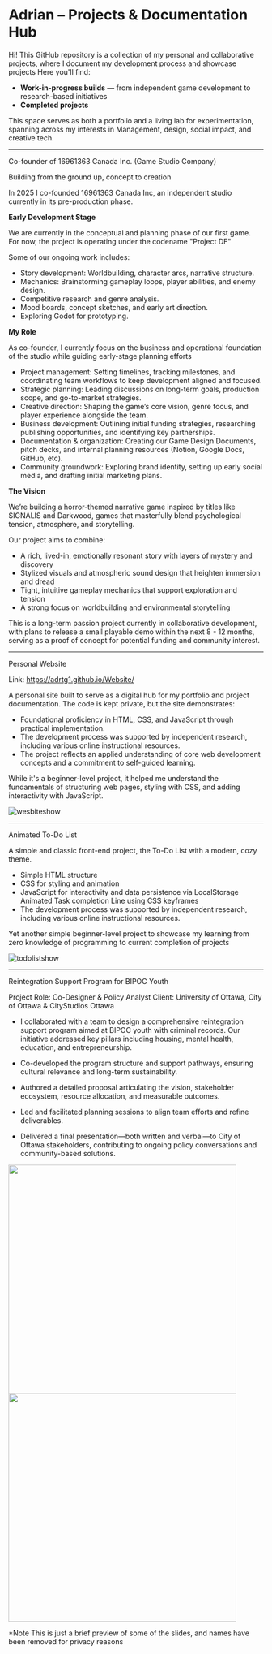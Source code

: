 # Adrian – Projects & Documentation Hub

Hi! This GitHub repository is a collection of my personal and collaborative projects, where I document my development process and showcase projects
Here you'll find:
-  **Work-in-progress builds** — from independent game development to research-based initiatives  
-  **Completed projects** 

This space serves as both a portfolio and a living lab for experimentation, spanning across my interests in Management, design, social impact, and creative tech.

----------------------------------------------------------------------------------------------------------------------------------------------------------------------------------------------
Co-founder of 16961363 Canada Inc. (Game Studio Company)

Building from the ground up, concept to creation

In 2025 I co-founded 16961363 Canada Inc, an independent studio currently in its pre-production phase. 

**Early Development Stage**

We are currently in the conceptual and planning phase of our first game. 
For now, the project is operating under the codename "Project DF"

Some of our ongoing work includes:

- Story development: Worldbuilding, character arcs, narrative structure.
- Mechanics: Brainstorming gameplay loops, player abilities, and enemy design.
- Competitive research and genre analysis.
- Mood boards, concept sketches, and early art direction.
- Exploring Godot for prototyping.

**My Role**

As co-founder, I currently focus on the business and operational foundation of the studio while guiding early-stage planning efforts

- Project management: Setting timelines, tracking milestones, and coordinating team workflows to keep development aligned and focused.
- Strategic planning: Leading discussions on long-term goals, production scope, and go-to-market strategies.
- Creative direction: Shaping the game’s core vision, genre focus, and player experience alongside the team.
- Business development: Outlining initial funding strategies, researching publishing opportunities, and identifying key partnerships.
- Documentation & organization: Creating our Game Design Documents, pitch decks, and internal planning resources (Notion, Google Docs, GitHub, etc).
- Community groundwork: Exploring brand identity, setting up early social media, and drafting initial marketing plans.

**The Vision** 

We’re building a horror-themed narrative game inspired by titles like SIGNALIS and Darkwood, games that masterfully blend psychological tension, atmosphere, and storytelling.

Our project aims to combine:
- A rich, lived-in, emotionally resonant story with layers of mystery and discovery
- Stylized visuals and atmospheric sound design that heighten immersion and dread
- Tight, intuitive gameplay mechanics that support exploration and tension
- A strong focus on worldbuilding and environmental storytelling

This is a long-term passion project currently in collaborative development, with plans to release a small playable demo within the next 8 - 12 months, serving as a proof of concept for potential funding and community interest.
  
----------------------------------------------------------------------------------------------------------------------------------------------------------------------------------------------
Personal Website

Link: https://adrtg1.github.io/Website/

A personal site built to serve as a digital hub for my portfolio and project documentation. 
The code is kept private, but the site demonstrates:
-  Foundational proficiency in HTML, CSS, and JavaScript through practical implementation.
-  The development process was supported by independent research, including various online instructional resources. 
-  The project reflects an applied understanding of core web development concepts and a commitment to self-guided learning.

While it's a beginner-level project, it helped me understand the fundamentals of structuring web pages, styling with CSS, and adding interactivity with JavaScript.

![wesbiteshow](https://github.com/user-attachments/assets/fb56fa67-5c6f-4cf5-bf03-5a0c4c263dc4)

----------------------------------------------------------------------------------------------------------------------------------------------------------------------------------------------

Animated To-Do List 

A simple and classic front-end project, the To-Do List with a modern, cozy theme. 

- Simple HTML structure
- CSS for styling and animation
- JavaScript for interactivity and data persistence via LocalStorage
  Animated Task completion Line using CSS keyframes
- The development process was supported by independent research, including various online instructional resources. 

Yet another simple beginner-level project to showcase my learning from zero knowledge of programming to current completion of projects

![todolistshow](https://github.com/user-attachments/assets/2196844b-4a3a-454e-89f9-875c3e749456)

----------------------------------------------------------------------------------------------------------------------------------------------------------------------------------------------
Reintegration Support Program for BIPOC Youth 

Project Role: Co-Designer & Policy Analyst 
Client: University of Ottawa, City of Ottawa & CityStudios Ottawa

- I collaborated with a team to design a comprehensive reintegration support program aimed at BIPOC youth with criminal records. Our initiative addressed key pillars including housing, mental health, education, and entrepreneurship.

- Co-developed the program structure and support pathways, ensuring cultural relevance and long-term sustainability.

- Authored a detailed proposal articulating the vision, stakeholder ecosystem, resource allocation, and measurable outcomes.

- Led and facilitated planning sessions to align team efforts and refine deliverables.

- Delivered a final presentation—both written and verbal—to City of Ottawa stakeholders, contributing to ongoing policy conversations and community-based solutions.

<img src="https://github.com/user-attachments/assets/4a107e23-a739-430d-a7dd-1ed2f55ded93" width="450" /> <img src="https://github.com/user-attachments/assets/a95428cd-5a94-4428-9966-66687553284e" width="450" />

*Note This is just a brief preview of some of the slides, and names have been removed for privacy reasons 





